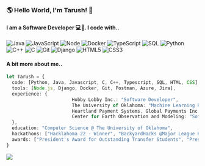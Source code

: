 ### 🌎 Hello World, I'm Tarush! 👋
#### I am a Software Developer 💻👾. I code with.. 


![Java](https://img.shields.io/badge/-Java-F14C40?style=for-the-badge&logo=CoffeeScript&logoColor=ffffff)
![JavaScript](https://img.shields.io/badge/-JavaScript-%23F7DF1C?style=for-the-badge&logo=javascript&logoColor=000000&labelColor=%23F7DF1C&color=%23FFCE5A)
![Node](https://img.shields.io/badge/-Nodejs-43853d?style=for-the-badge&logo=Node.js&logoColor=white)
![Docker](https://img.shields.io/badge/-Docker-46a2f1?style=for-the-badge&logo=docker&logoColor=ffffff)
![TypeScript](https://img.shields.io/badge/-TypeScript-007ACC?style=for-the-badge&logo=typescript&logoColor=white)
![SQL](https://img.shields.io/badge/-SQL-0062CC?style=for-the-badge&logo=Databricks&logoColor=ffffff)
![Python](https://img.shields.io/badge/-Python-306998?style=for-the-badge&logo=python&logoColor=FFFFFF)
![C++](https://img.shields.io/badge/-C++-00599C?style=for-the-badge&logo=Cplusplus&logoColor=ffffff)
![C](https://img.shields.io/badge/-C-A8B9CC?style=for-the-badge&logo=C&logoColor=0055B3)
![Git](https://img.shields.io/badge/-Git-253F4B?style=for-the-badge&logo=git&logoColor=ffffff)
![Django](https://img.shields.io/badge/-Django-092e20?style=for-the-badge&logo=Node.js&logoColor=white)
![HTML5](https://img.shields.io/badge/-HTML5-F05032?style=for-the-badge&logo=html5&logoColor=ffffff)
![CSS3](https://img.shields.io/badge/-CSS3-007ACC?style=for-the-badge&logo=css3)

#### A bit more about me..
```typescript
let Tarush = {
  code: [Python, Java, Javascript, C, C++, Typescript, SQL, HTML, CSS],
  tools: [Node.js, Django, Docker, Git, Postman, Azure, Jira],
  experience: {
                        Hobby Lobby Inc.: "Software Developer",
                        The University of Oklahoma: "Machine Learning Researcher",
                        Heartland Payment Systems, Global Payments Inc.: "Software Developer",
                        Center for Earth Observation and Modeling: "Software Developer Intern"
  },
  education: "Computer Science @ The University of Oklahoma",
  hackathons: ["Hacklahoma 22 - Winner", "BackyardHacks @Major League Hacking", "Hacklahoma 21"],
  awards: ["President's Award for Outstanding Transfer Students", "President's Honor Roll", "Dean's Honor Roll"]
}
```

![](https://komarev.com/ghpvc/?username=Tarush-Goyal&color=blueviolet&style=for-the-badge)
